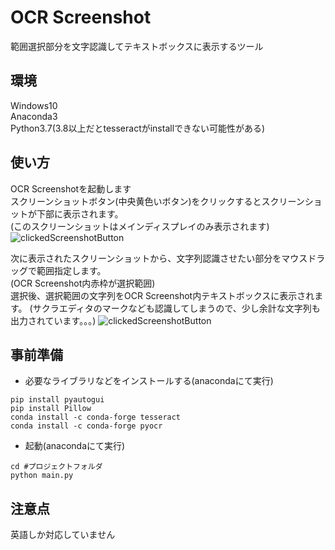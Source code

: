 # OCR Screenshot
範囲選択部分を文字認識してテキストボックスに表示するツール

## 環境
Windows10    
Anaconda3    
Python3.7(3.8以上だとtesseractがinstallできない可能性がある)

## 使い方
OCR Screenshotを起動します    
スクリーンショットボタン(中央黄色いボタン)をクリックするとスクリーンショットが下部に表示されます。    
(このスクリーンショットはメインディスプレイのみ表示されます)
![clickedScreenshotButton](./readme/images/clickedScreenshotButton.PNG)

次に表示されたスクリーンショットから、文字列認識させたい部分をマウスドラッグで範囲指定します。    
(OCR Screenshot内赤枠が選択範囲)    
選択後、選択範囲の文字列をOCR Screenshot内テキストボックスに表示されます。
(サクラエディタのマークなども認識してしまうので、少し余計な文字列も出力されています。。。)
![clickedScreenshotButton](./readme/images/selectArea.png)

## 事前準備
- 必要なライブラリなどをインストールする(anacondaにて実行)

```cmd:anacondaTerminal
pip install pyautogui
pip install Pillow
conda install -c conda-forge tesseract
conda install -c conda-forge pyocr
```

- 起動(anacondaにて実行)

```cmd:anacondaTerminal
cd #プロジェクトフォルダ
python main.py
```

## 注意点
英語しか対応していません